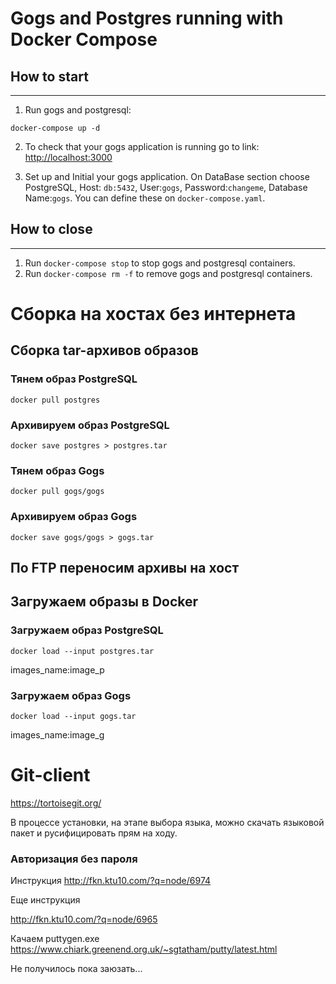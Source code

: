 # Gogs and Postgres running with Docker Compose

## How to start
---

1. Run gogs and postgresql:
```
docker-compose up -d
```

2. To check that your gogs application is running go to link:
[http://localhost:3000](http://localhost:3000)

3. Set up and Initial your gogs application. On DataBase section choose PostgreSQL, Host: `db:5432`, User:`gogs`, Password:`changeme`, Database Name:`gogs`. You can define these on `docker-compose.yaml`.

## How to close 
---

1. Run `docker-compose stop` to stop gogs and postgresql containers.
2. Run `docker-compose rm -f` to remove gogs and postgresql containers.


# Сборка на хостах без интернета

## Сборка tar-архивов образов

### Тянем образ PostgreSQL
```
docker pull postgres
```

### Архивируем образ PostgreSQL
```
docker save postgres > postgres.tar
```

### Тянем образ Gogs
```
docker pull gogs/gogs
```

### Архивируем образ Gogs
```
docker save gogs/gogs > gogs.tar
```

## По FTP переносим архивы на хост

## Загружаем образы в Docker

### Загружаем образ PostgreSQL
```
docker load --input postgres.tar
```
images_name:image_p

### Загружаем образ Gogs
```
docker load --input gogs.tar
```
images_name:image_g



# Git-client

https://tortoisegit.org/

В процессе установки, на этапе выбора языка, можно скачать языковой пакет и русифицировать прям на ходу.

### Авторизация без пароля

Инструкция 
http://fkn.ktu10.com/?q=node/6974

Еще инструкция 

http://fkn.ktu10.com/?q=node/6965

Качаем puttygen.exe
https://www.chiark.greenend.org.uk/~sgtatham/putty/latest.html

Не получилось пока заюзать...